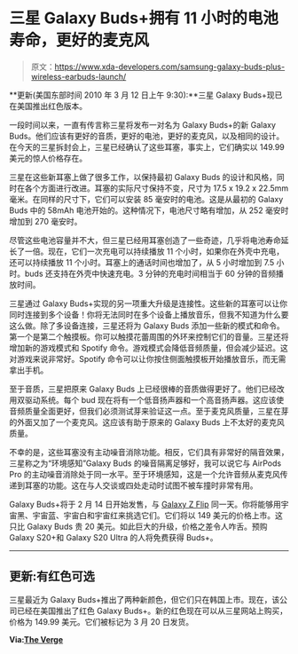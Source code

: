 # 三星 Galaxy Buds+拥有 11 小时的电池寿命，更好的麦克风

> 原文：<https://www.xda-developers.com/samsung-galaxy-buds-plus-wireless-earbuds-launch/>

**更新(美国东部时间 2010 年 3 月 12 日上午 9:30):**三星 Galaxy Buds+现已在美国推出红色版本。

一段时间以来，一直有传言称三星将发布一对名为 Galaxy Buds+的新 Galaxy Buds。他们应该有更好的音质，更好的电池，更好的麦克风，以及相同的设计。在今天的三星拆封会上，三星已经确认了这些耳塞，事实上，它们确实以 149.99 美元的惊人价格存在。

三星在这些新耳塞上做了很多工作，以保持最初 Galaxy Buds 的设计和风格，同时在各个方面进行改进。耳塞的实际尺寸保持不变，尺寸为 17.5 x 19.2 x 22.5mm 毫米。在同样的尺寸下，它们可以安装 85 毫安时的电池。这是从最初的 Galaxy Buds 中的 58mAh 电池开始的。这种情况下，电池尺寸略有增加，从 252 毫安时增加到 270 毫安时。

尽管这些电池容量并不大，但三星已经用耳塞创造了一些奇迹，几乎将电池寿命延长了一倍。现在，它们一次充电可以持续播放 11 个小时，如果你在外壳中充电，还可以持续播放 11 个小时。耳塞上的通话时间也增加了，从 5 小时增加到 7.5 小时。buds 还支持在外壳中快速充电。3 分钟的充电时间相当于 60 分钟的音频播放时间。

三星通过 Galaxy Buds+实现的另一项重大升级是连接性。这些新的耳塞可以让你同时连接到多个设备！你将无法同时在多个设备上播放音乐，但我不知道为什么要这么做。除了多设备连接，三星还将为 Galaxy Buds 添加一些新的模式和命令。第一个是第二个触摸板。你可以触摸花蕾周围的外环来控制它们的音量。三星还将增加新的游戏模式和 Spotify 命令。游戏模式会降低音频质量，但会减少延迟。这对游戏来说非常好。Spotify 命令可以让你按住侧面触摸板开始播放音乐，而无需拿出手机。

至于音质，三星把原来 Galaxy Buds 上已经很棒的音质做得更好了。他们已经改用双驱动系统。每个 bud 现在将有一个低音扬声器和一个高音扬声器。这应该使音频质量全面更好，但我们必须测试芽来验证这一点。至于麦克风质量，三星在芽的外面又加了一个麦克风。这应该有助于原来的 Galaxy Buds 上不太好的麦克风质量。

不幸的是，这些耳塞没有主动噪音消除功能。相反，它们具有非常好的隔音效果，三星称之为“环境感知”Galaxy Buds 的噪音隔离足够好，我可以说它与 AirPods Pro 的主动噪音消除处于同一水平。至于环境感知，这是一个允许音频从麦克风传递到耳塞的功能。这在与人交谈或四处走动时试图不被车撞时非常有用。

Galaxy Buds+将于 2 月 14 日开始发售，与 [Galaxy Z Flip](https://www.xda-developers.com/samsung-galaxy-z-flip-launch-specs-features-pricing-availability/) 同一天。你将能够用宇宙黑、宇宙蓝、宇宙白和宇宙红来挑选它们。它们将以 149 美元的价格上市。这只比 Galaxy Buds 贵 20 美元。如此巨大的升级，价格之差令人咋舌。预购 Galaxy S20+和 Galaxy S20 Ultra 的人将免费获得 Buds+。

* * *

## 更新:有红色可选

三星最近为 Galaxy Buds+推出了两种新颜色，但它们只在韩国上市。现在，该公司已经在美国推出了红色 Galaxy Buds+。新的红色现在可以从三星网站上购买，价格为 149.99 美元。它们被标记为 3 月 20 日发货。

**Via:[The Verge](https://www.theverge.com/circuitbreaker/2020/3/11/21175043/samsung-galaxy-buds-plus-red-price)**